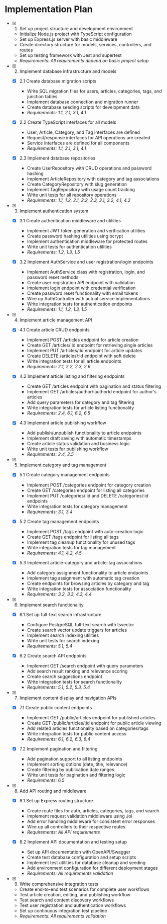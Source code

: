 # Implementation Plan

- [x] 1. Set up project structure and development environment
  - Initialize Node.js project with TypeScript configuration
  - Set up Express.js server with basic middleware
  - Create directory structure for models, services, controllers, and routes
  - Set up testing framework with Jest and supertest
  - _Requirements: All requirements depend on basic project setup_

- [x] 2. Implement database infrastructure and models
  - [x] 2.1 Create database migration scripts
    - Write SQL migration files for users, articles, categories, tags, and junction tables
    - Implement database connection and migration runner
    - Create database seeding scripts for development data
    - _Requirements: 1.1, 2.1, 3.1, 4.1_
  
  - [x] 2.2 Create TypeScript interfaces for all models
    - User, Article, Category, and Tag interfaces are defined
    - Request/response interfaces for API operations are created
    - Service interfaces are defined for all components
    - _Requirements: 1.1, 2.1, 3.1, 4.1_
  
  - [x] 2.3 Implement database repositories
    - Create UserRepository with CRUD operations and password hashing
    - Implement ArticleRepository with category and tag associations
    - Create CategoryRepository with slug generation
    - Implement TagRepository with usage count tracking
    - Write unit tests for all repository operations
    - _Requirements: 1.1, 1.2, 2.1, 2.2, 2.3, 3.1, 3.2, 4.1, 4.2_

- [x] 3. Implement authentication system
  - [x] 3.1 Create authentication middleware and utilities
    - Implement JWT token generation and verification utilities
    - Create password hashing utilities using bcrypt
    - Implement authentication middleware for protected routes
    - Write unit tests for authentication utilities
    - _Requirements: 1.2, 1.3, 1.5_
  
  - [x] 3.2 Implement AuthService and user registration/login endpoints
    - Implement AuthService class with registration, login, and password reset methods
    - Create user registration API endpoint with validation
    - Implement login endpoint with credential verification
    - Create password reset functionality with email tokens
    - Wire up AuthController with actual service implementations
    - Write integration tests for authentication endpoints
    - _Requirements: 1.1, 1.2, 1.3, 1.5_

- [x] 4. Implement article management API
  - [x] 4.1 Create article CRUD endpoints
    - Implement POST /articles endpoint for article creation
    - Create GET /articles/:id endpoint for retrieving single articles
    - Implement PUT /articles/:id endpoint for article updates
    - Create DELETE /articles/:id endpoint with soft delete
    - Write integration tests for all article endpoints
    - _Requirements: 2.1, 2.2, 2.3, 2.6_
  
  - [x] 4.2 Implement article listing and filtering endpoints
    - Create GET /articles endpoint with pagination and status filtering
    - Implement GET /articles/author/:authorId endpoint for author's articles
    - Add query parameters for category and tag filtering
    - Write integration tests for article listing functionality
    - _Requirements: 2.4, 6.1, 6.2, 6.5_
  
  - [x] 4.3 Implement article publishing workflow
    - Add publish/unpublish functionality to article endpoints
    - Implement draft saving with automatic timestamps
    - Create article status validation and business logic
    - Write unit tests for publishing workflow
    - _Requirements: 2.4, 2.5_

- [x] 5. Implement category and tag management
  - [x] 5.1 Create category management endpoints
    - Implement POST /categories endpoint for category creation
    - Create GET /categories endpoint for listing all categories
    - Implement PUT /categories/:id and DELETE /categories/:id endpoints
    - Write integration tests for category management
    - _Requirements: 3.1, 3.4_
  
  - [x] 5.2 Create tag management endpoints
    - Implement POST /tags endpoint with auto-creation logic
    - Create GET /tags endpoint for listing all tags
    - Implement tag cleanup functionality for unused tags
    - Write integration tests for tag management
    - _Requirements: 4.1, 4.2, 4.5_
  
  - [x] 5.3 Implement article-category and article-tag associations
    - Add category assignment functionality to article endpoints
    - Implement tag assignment with automatic tag creation
    - Create endpoints for browsing articles by category and tag
    - Write integration tests for association functionality
    - _Requirements: 3.2, 3.3, 4.3, 4.4_

- [x] 6. Implement search functionality
  - [x] 6.1 Set up full-text search infrastructure
    - Configure PostgreSQL full-text search with tsvector
    - Create search vector update triggers for articles
    - Implement search indexing utilities
    - Write unit tests for search indexing
    - _Requirements: 5.1, 5.4_
  
  - [x] 6.2 Create search API endpoints
    - Implement GET /search endpoint with query parameters
    - Add search result ranking and relevance scoring
    - Create search suggestions endpoint
    - Write integration tests for search functionality
    - _Requirements: 5.1, 5.2, 5.3, 5.4_

- [x] 7. Implement content display and navigation APIs
  - [x] 7.1 Create public content endpoints
    - Implement GET /public/articles endpoint for published articles
    - Create GET /public/articles/:id endpoint for public article viewing
    - Add related articles functionality based on categories/tags
    - Write integration tests for public content access
    - _Requirements: 6.1, 6.2, 6.3, 6.4_
  
  - [x] 7.2 Implement pagination and filtering
    - Add pagination support to all listing endpoints
    - Implement sorting options (date, title, relevance)
    - Create filtering by publication date ranges
    - Write unit tests for pagination and filtering logic
    - _Requirements: 6.5_

- [x] 8. Add API routing and middleware
  - [x] 8.1 Set up Express routing structure
    - Create route files for auth, articles, categories, tags, and search
    - Implement request validation middleware using Joi
    - Add error handling middleware for consistent error responses
    - Wire up all controllers to their respective routes
    - _Requirements: All API requirements_
  
  - [x] 8.2 Implement API documentation and testing setup
    - Set up API documentation with OpenAPI/Swagger
    - Create test database configuration and setup scripts
    - Implement test utilities for database cleanup and seeding
    - Add environment configuration for different deployment stages
    - _Requirements: All requirements validation_

- [x] 9. Write comprehensive integration tests
  - Create end-to-end test scenarios for complete user workflows
  - Test article creation, editing, and publishing workflow
  - Test search and content discovery workflows
  - Test user registration and authentication workflows
  - Set up continuous integration test pipeline
  - _Requirements: All requirements validation_
